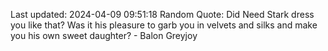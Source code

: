 Last updated: 2024-04-09 09:51:18
Random Quote: Did Need Stark dress you like that?  Was it his pleasure to garb you in velvets and silks and make you his own sweet daughter?  -  Balon Greyjoy